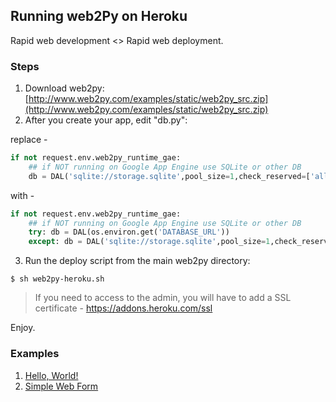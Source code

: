 ## Running web2Py on Heroku

Rapid web development <> Rapid web deployment.

### Steps

1. Download web2py: [http://www.web2py.com/examples/static/web2py_src.zip](http://www.web2py.com/examples/static/web2py_src.zip)
2. After you create your app, edit "db.py":

  replace -

  ```python
  if not request.env.web2py_runtime_gae:
      ## if NOT running on Google App Engine use SQLite or other DB
      db = DAL('sqlite://storage.sqlite',pool_size=1,check_reserved=['all'])
  ```

  with -


  ```python
  if not request.env.web2py_runtime_gae:
      ## if NOT running on Google App Engine use SQLite or other DB
      try: db = DAL(os.environ.get('DATABASE_URL'))
      except: db = DAL('sqlite://storage.sqlite',pool_size=1,check_reserved=['all'])
  ```

3. Run the deploy script from the main web2py directory:
```shell
$ sh web2py-heroku.sh
```

> If you need to access to the admin, you will have to add a SSL certificate - https://addons.heroku.com/ssl


Enjoy.

### Examples

1. [Hello, World!](http://desolate-sea-4381.herokuapp.com/)
2. [Simple Web Form](http://agile-journey-2655.herokuapp.com/)

